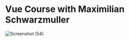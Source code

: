 # Vue Course with Maximilian Schwarzmuller


![Screenshot (54)](https://user-images.githubusercontent.com/80272331/211183819-5b007d2f-beee-4990-80ef-29f1b23f7484.png)
